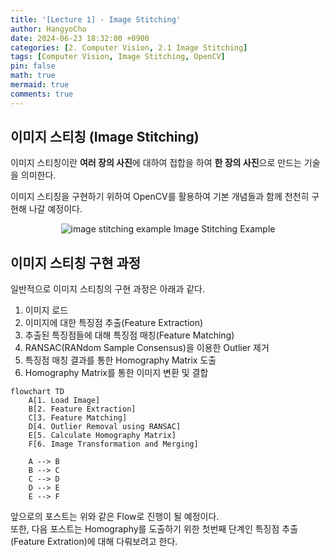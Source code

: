 ```yaml
---
title: '[Lecture 1] - Image Stitching'
author: HangyoCho
date: 2024-06-23 18:32:00 +0900
categories: [2. Computer Vision, 2.1 Image Stitching]
tags: [Computer Vision, Image Stitching, OpenCV]
pin: false
math: true
mermaid: true
comments: true
---
```


## 이미지 스티칭 (Image Stitching)
이미지 스티칭이란 **여러 장의 사진**에 대하여 접합을 하여 **한 장의 사진**으로 만드는 기술을 의미한다.  

이미지 스티칭을 구현하기 위하여 OpenCV를 활용하여 기본 개념들과 함께 천천히 구현해 나갈 예정이다.
<p align="center">
  <img src="https://cs205-stitching.github.io/img/stitching_example.jpg" alt="image stitching example"/>
  Image Stitching Example
</p> 

## 이미지 스티칭 구현 과정

일반적으로 이미지 스티칭의 구현 과정은 아래과 같다.

1. 이미지 로드
2. 이미지에 대한 특징점 추출(Feature Extraction)
3. 추출된 특징점들에 대해 특징점 매칭(Feature Matching)
4. RANSAC(RANdom Sample Consensus)을 이용한 Outlier 제거
5. 특징점 매칭 결과를 통한 Homography Matrix 도출
6. Homography Matrix를 통한 이미지 변환 및 결합

```mermaid
flowchart TD
    A[1. Load Image]
    B[2. Feature Extraction]
    C[3. Feature Matching]
    D[4. Outlier Removal using RANSAC]
    E[5. Calculate Homography Matrix]
    F[6. Image Transformation and Merging]

    A --> B
    B --> C
    C --> D
    D --> E
    E --> F
```

앞으로의 포스트는 위와 같은 Flow로 진행이 될 예정이다.  
또한, 다음 포스트는 Homography를 도출하기 위한 첫번째 단계인 특징점 추출(Feature Extration)에 대해 다뤄보려고 한다.